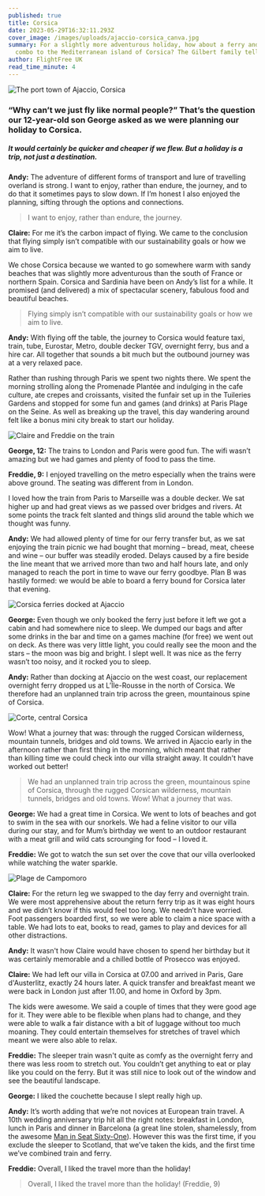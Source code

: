 ```yaml
---
published: true
title: Corsica
date: 2023-05-29T16:32:11.293Z
cover_image: /images/uploads/ajaccio-corsica_canva.jpg
summary: For a slightly more adventurous holiday, how about a ferry and train
  combo to the Mediterranean island of Corsica? The Gilbert family tells us how.
author: FlightFree UK
read_time_minute: 4
---
```

![](/images/uploads/ajaccio-corsica_canva.jpg "The port town of Ajaccio, Corsica")

### “Why can’t we just fly like normal people?” That’s the question our 12-year-old son George asked as we were planning our holiday to Corsica. 

##### It would certainly be quicker and cheaper if we flew. But a holiday is a trip, not just a destination. 

**Andy:** The adventure of different forms of transport and lure of travelling overland is strong. I want to enjoy, rather than endure, the journey, and to do that it sometimes pays to slow down. If I’m honest I also enjoyed the planning, sifting through the options and connections.

> I want to enjoy, rather than endure, the journey.

**Claire:** For me it’s the carbon impact of flying. We came to the conclusion that flying simply isn’t compatible with our sustainability goals or how we aim to live.

We chose Corsica because we wanted to go somewhere warm with sandy beaches that was slightly more adventurous than the south of France or northern Spain. Corsica and Sardinia have been on Andy’s list for a while. It promised (and delivered) a mix of spectacular scenery, fabulous food and beautiful beaches. 

> Flying simply isn’t compatible with our sustainability goals or how we aim to live.

**Andy:** With flying off the table, the journey to Corsica would feature taxi, train, tube, Eurostar, Metro, double decker TGV, overnight ferry, bus and a hire car. All together that sounds a bit much but the outbound journey was at a very relaxed pace. 

Rather than rushing through Paris we spent two nights there. We spent the morning strolling along the Promenade Plantée and indulging in the cafe culture, ate crepes and croissants, visited the funfair set up in the Tuileries Gardens and stopped for some fun and games (and drinks) at Paris Plage on the Seine. As well as breaking up the travel, this day wandering around felt like a bonus mini city break to start our holiday.

![](/images/uploads/prosecco-on-train_claire-gilbert.jpg "Claire and Freddie on the train")

**George, 12:** The trains to London and Paris were good fun. The wifi wasn’t amazing but we had games and plenty of food to pass the time.

**Freddie, 9:** I enjoyed travelling on the metro especially when the trains were above ground. The seating was different from in London.

I loved how the train from Paris to Marseille was a double decker. We sat higher up and had great views as we passed over bridges and rivers. At some points the track felt slanted and things slid around the table which we thought was funny. 

**Andy:** We had allowed plenty of time for our ferry transfer but, as we sat enjoying the train picnic we had bought that morning – bread, meat, cheese and wine – our buffer was steadily eroded. Delays caused by a fire beside the line meant that we arrived more than two and half hours late, and only managed to reach the port in time to wave our ferry goodbye. Plan B was hastily formed: we would be able to board a ferry bound for Corsica later that evening.

![](/images/uploads/corsica-ferries_canva.jpg "Corsica ferries docked at Ajaccio")

**George:** Even though we only booked the ferry just before it left we got a cabin and had somewhere nice to sleep. We dumped our bags and after some drinks in the bar and time on a games machine (for free) we went out on deck. As there was very little light, you could really see the moon and the stars – the moon was big and bright. I slept well. It was nice as the ferry wasn’t too noisy, and it rocked you to sleep.

**Andy:** Rather than docking at Ajaccio on the west coast, our replacement overnight ferry dropped us at L’Île-Rousse in the north of Corsica. We therefore had an unplanned train trip across the green, mountainous spine of Corsica. 

![](/images/uploads/corte-corsica_canva.jpg "Corte, central Corsica")

Wow! What a journey that was: through the rugged Corsican wilderness, mountain tunnels, bridges and old towns. We arrived in Ajaccio early in the afternoon rather than first thing in the morning, which meant that rather than killing time we could check into our villa straight away. It couldn't have worked out better!

> We had an unplanned train trip across the green, mountainous spine of Corsica, through the rugged Corsican wilderness, mountain tunnels, bridges and old towns. Wow! What a journey that was.

**George:** We had a great time in Corsica. We went to lots of beaches and got to swim in the sea with our snorkels. We had a feline visitor to our villa during our stay, and for Mum’s birthday we went to an outdoor restaurant with a meat grill and wild cats scrounging for food – I loved it. 

**Freddie:** We got to watch the sun set over the cove that our villa overlooked while watching the water sparkle. 

![](/images/uploads/corsica_claire-gilbert.jpg "Plage de Campomoro")

**Claire:** For the return leg we swapped to the day ferry and overnight train. We were most apprehensive about the return ferry trip as it was eight hours and we didn’t know if this would feel too long. We needn’t have worried. Foot passengers boarded first, so we were able to claim a nice space with a table. We had lots to eat, books to read, games to play and devices for all other distractions.

**Andy:** It wasn't how Claire would have chosen to spend her birthday but it was certainly memorable and a chilled bottle of Prosecco was enjoyed. 

**Claire:** We had left our villa in Corsica at 07.00 and arrived in Paris, Gare d'Austerlitz, exactly 24 hours later. A quick transfer and breakfast meant we were back in London just after 11.00, and home in Oxford by 3pm. 

The kids were awesome. We said a couple of times that they were good age for it. They were able to be flexible when plans had to change, and they were able to walk a fair distance with a bit of luggage without too much moaning. They could entertain themselves for stretches of travel which meant we were also able to relax. 

**Freddie:** The sleeper train wasn't quite as comfy as the overnight ferry and there was less room to stretch out. You couldn’t get anything to eat or play like you could on the ferry. But it was still nice to look out of the window and see the beautiful landscape. 

**George:** I liked the couchette because I slept really high up. 

**Andy:** It’s worth adding that we’re not novices at European train travel. A 10th wedding anniversary trip hit all the right notes: breakfast in London, lunch in Paris and dinner in Barcelona (a great line stolen, shamelessly, from the awesome [Man in Seat Sixty-One](https://www.seat61.com/)). However this was the first time, if you exclude the sleeper to Scotland, that we’ve taken the kids, and the first time we’ve combined train and ferry. 

**Freddie:** Overall, I liked the travel more than the holiday!

> Overall, I liked the travel more than the holiday! (Freddie, 9)